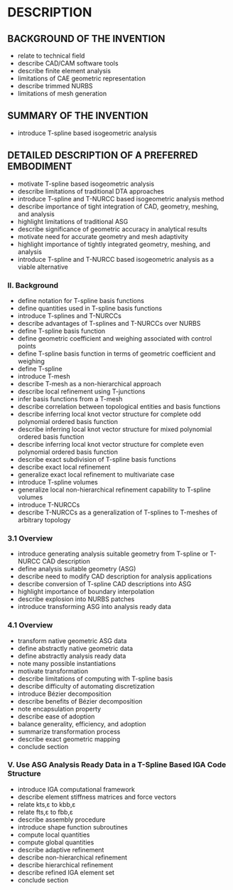 # DESCRIPTION

## BACKGROUND OF THE INVENTION

- relate to technical field
- describe CAD/CAM software tools
- describe finite element analysis
- limitations of CAE geometric representation
- describe trimmed NURBS
- limitations of mesh generation

## SUMMARY OF THE INVENTION

- introduce T-spline based isogeometric analysis

## DETAILED DESCRIPTION OF A PREFERRED EMBODIMENT

- motivate T-spline based isogeometric analysis
- describe limitations of traditional DTA approaches
- introduce T-spline and T-NURCC based isogeometric analysis method
- describe importance of tight integration of CAD, geometry, meshing, and analysis
- highlight limitations of traditional ASG
- describe significance of geometric accuracy in analytical results
- motivate need for accurate geometry and mesh adaptivity
- highlight importance of tightly integrated geometry, meshing, and analysis
- introduce T-spline and T-NURCC based isogeometric analysis as a viable alternative

### II. Background

- define notation for T-spline basis functions
- define quantities used in T-spline basis functions
- introduce T-splines and T-NURCCs
- describe advantages of T-splines and T-NURCCs over NURBS
- define T-spline basis function
- define geometric coefficient and weighing associated with control points
- define T-spline basis function in terms of geometric coefficient and weighing
- define T-spline
- introduce T-mesh
- describe T-mesh as a non-hierarchical approach
- describe local refinement using T-junctions
- infer basis functions from a T-mesh
- describe correlation between topological entities and basis functions
- describe inferring local knot vector structure for complete odd polynomial ordered basis function
- describe inferring local knot vector structure for mixed polynomial ordered basis function
- describe inferring local knot vector structure for complete even polynomial ordered basis function
- describe exact subdivision of T-spline basis functions
- describe exact local refinement
- generalize exact local refinement to multivariate case
- introduce T-spline volumes
- generalize local non-hierarchical refinement capability to T-spline volumes
- introduce T-NURCCs
- describe T-NURCCs as a generalization of T-splines to T-meshes of arbitrary topology

### 3.1 Overview

- introduce generating analysis suitable geometry from T-spline or T-NURCC CAD description
- define analysis suitable geometry (ASG)
- describe need to modify CAD description for analysis applications
- describe conversion of T-spline CAD descriptions into ASG
- highlight importance of boundary interpolation
- describe explosion into NURBS patches
- introduce transforming ASG into analysis ready data

### 4.1 Overview

- transform native geometric ASG data
- define abstractly native geometric data
- define abstractly analysis ready data
- note many possible instantiations
- motivate transformation
- describe limitations of computing with T-spline basis
- describe difficulty of automating discretization
- introduce Bézier decomposition
- describe benefits of Bézier decomposition
- note encapsulation property
- describe ease of adoption
- balance generality, efficiency, and adoption
- summarize transformation process
- describe exact geometric mapping
- conclude section

### V. Use ASG Analysis Ready Data in a T-Spline Based IGA Code Structure

- introduce IGA computational framework
- describe element stiffness matrices and force vectors
- relate kts,ε to kbb,ε
- relate fts,ε to fbb,ε
- describe assembly procedure
- introduce shape function subroutines
- compute local quantities
- compute global quantities
- describe adaptive refinement
- describe non-hierarchical refinement
- describe hierarchical refinement
- describe refined IGA element set
- conclude section

